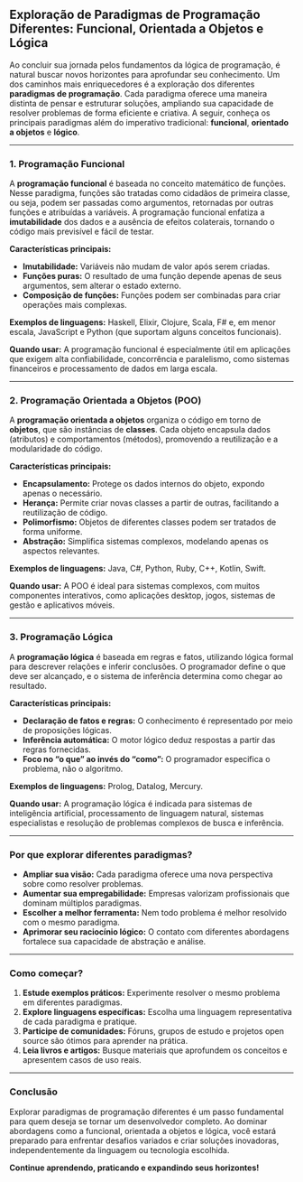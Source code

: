 
## Exploração de Paradigmas de Programação Diferentes: Funcional, Orientada a Objetos e Lógica

Ao concluir sua jornada pelos fundamentos da lógica de programação, é natural buscar novos horizontes para aprofundar seu conhecimento. Um dos caminhos mais enriquecedores é a exploração dos diferentes **paradigmas de programação**. Cada paradigma oferece uma maneira distinta de pensar e estruturar soluções, ampliando sua capacidade de resolver problemas de forma eficiente e criativa. A seguir, conheça os principais paradigmas além do imperativo tradicional: **funcional**, **orientado a objetos** e **lógico**.

---

### 1. Programação Funcional

A **programação funcional** é baseada no conceito matemático de funções. Nesse paradigma, funções são tratadas como cidadãos de primeira classe, ou seja, podem ser passadas como argumentos, retornadas por outras funções e atribuídas a variáveis. A programação funcional enfatiza a **imutabilidade** dos dados e a ausência de efeitos colaterais, tornando o código mais previsível e fácil de testar.

**Características principais:**
- **Imutabilidade:** Variáveis não mudam de valor após serem criadas.
- **Funções puras:** O resultado de uma função depende apenas de seus argumentos, sem alterar o estado externo.
- **Composição de funções:** Funções podem ser combinadas para criar operações mais complexas.

**Exemplos de linguagens:** Haskell, Elixir, Clojure, Scala, F# e, em menor escala, JavaScript e Python (que suportam alguns conceitos funcionais).

**Quando usar:** A programação funcional é especialmente útil em aplicações que exigem alta confiabilidade, concorrência e paralelismo, como sistemas financeiros e processamento de dados em larga escala.

---

### 2. Programação Orientada a Objetos (POO)

A **programação orientada a objetos** organiza o código em torno de **objetos**, que são instâncias de **classes**. Cada objeto encapsula dados (atributos) e comportamentos (métodos), promovendo a reutilização e a modularidade do código.

**Características principais:**
- **Encapsulamento:** Protege os dados internos do objeto, expondo apenas o necessário.
- **Herança:** Permite criar novas classes a partir de outras, facilitando a reutilização de código.
- **Polimorfismo:** Objetos de diferentes classes podem ser tratados de forma uniforme.
- **Abstração:** Simplifica sistemas complexos, modelando apenas os aspectos relevantes.

**Exemplos de linguagens:** Java, C#, Python, Ruby, C++, Kotlin, Swift.

**Quando usar:** A POO é ideal para sistemas complexos, com muitos componentes interativos, como aplicações desktop, jogos, sistemas de gestão e aplicativos móveis.

---

### 3. Programação Lógica

A **programação lógica** é baseada em regras e fatos, utilizando lógica formal para descrever relações e inferir conclusões. O programador define o que deve ser alcançado, e o sistema de inferência determina como chegar ao resultado.

**Características principais:**
- **Declaração de fatos e regras:** O conhecimento é representado por meio de proposições lógicas.
- **Inferência automática:** O motor lógico deduz respostas a partir das regras fornecidas.
- **Foco no “o que” ao invés do “como”:** O programador especifica o problema, não o algoritmo.

**Exemplos de linguagens:** Prolog, Datalog, Mercury.

**Quando usar:** A programação lógica é indicada para sistemas de inteligência artificial, processamento de linguagem natural, sistemas especialistas e resolução de problemas complexos de busca e inferência.

---

### Por que explorar diferentes paradigmas?

- **Ampliar sua visão:** Cada paradigma oferece uma nova perspectiva sobre como resolver problemas.
- **Aumentar sua empregabilidade:** Empresas valorizam profissionais que dominam múltiplos paradigmas.
- **Escolher a melhor ferramenta:** Nem todo problema é melhor resolvido com o mesmo paradigma.
- **Aprimorar seu raciocínio lógico:** O contato com diferentes abordagens fortalece sua capacidade de abstração e análise.

---

### Como começar?

1. **Estude exemplos práticos:** Experimente resolver o mesmo problema em diferentes paradigmas.
2. **Explore linguagens específicas:** Escolha uma linguagem representativa de cada paradigma e pratique.
3. **Participe de comunidades:** Fóruns, grupos de estudo e projetos open source são ótimos para aprender na prática.
4. **Leia livros e artigos:** Busque materiais que aprofundem os conceitos e apresentem casos de uso reais.

---

### Conclusão

Explorar paradigmas de programação diferentes é um passo fundamental para quem deseja se tornar um desenvolvedor completo. Ao dominar abordagens como a funcional, orientada a objetos e lógica, você estará preparado para enfrentar desafios variados e criar soluções inovadoras, independentemente da linguagem ou tecnologia escolhida.

**Continue aprendendo, praticando e expandindo seus horizontes!**
```
